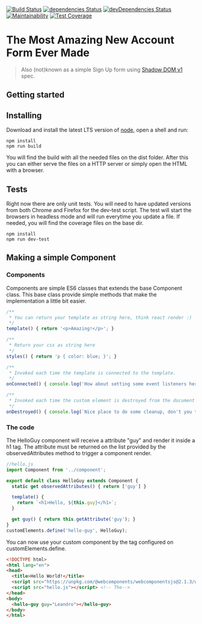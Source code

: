 [![Build Status](https://travis-ci.org/leandrogaspar/work-at-olist-front.svg?branch=master)](https://travis-ci.org/leandrogaspar/work-at-olist-front)
[![dependencies Status](https://david-dm.org/leandrogaspar/work-at-olist-front/status.svg)](https://david-dm.org/leandrogaspar/work-at-olist-front)
[![devDependencies Status](https://david-dm.org/leandrogaspar/work-at-olist-front/dev-status.svg)](https://david-dm.org/leandrogaspar/work-at-olist-front?type=dev)
[![Maintainability](https://api.codeclimate.com/v1/badges/7560336c203482768061/maintainability)](https://codeclimate.com/github/leandrogaspar/work-at-olist-front/maintainability)
[![Test Coverage](https://api.codeclimate.com/v1/badges/7560336c203482768061/test_coverage)](https://codeclimate.com/github/leandrogaspar/work-at-olist-front/test_coverage)

# The Most Amazing New Account Form Ever Made
> Also (not)known as a simple Sign Up form using [Shadow DOM v1](https://developers.google.com/web/fundamentals/web-components/shadowdom) spec.

## Getting started

## Installing

Download and install the latest LTS version of [node](https://nodejs.org/en/download/), open a shell and run: 

```shell
npm install
npm run build
```

You will find the build with all the needed files on the dist folder. After this you can either serve the files on a HTTP server or simply open the HTML with a browser.

## Tests

Right now there are only unit tests. You will need to have updated versions from both Chrome and Firefox for the dev-test script. The test will start the browsers in headless mode and will run everytime you update a file. If needed, you will find the coverage files on the base dir.

```shell
npm install
npm run dev-test
```

## Making a simple Component

### Components

Components are simple ES6 classes that extends the base Component class. This base class provide simple methods that make the implementation a little bit easier.

```js
/**
 * You can return your template as string here, think react render :)
 */
template() { return '<p>Amazing!</p>'; }

/**
 * Return your css as string here
 */
styles() { return 'p { color: blue; }'; }

/**
 * Invoked each time the template is connected to the template.
 */
onConnected() { console.log('How about setting some event listeners here, for click maybe?'); }

/**
 * Invoked each time the custom element is destroyed from the document's DOM.
 */
onDestroyed() { console.log(`Nice place to do some cleanup, don't you think?`); }
```

### The code

The HelloGuy component will receive a attribute "guy" and render it inside a h1 tag. The attribute must be returned on the list provided by the observedAttributes method to trigger a component render.

```js
//hello.js
import Component from '../component';

export default class HelloGuy extends Component {
  static get observedAttributes() { return ['guy'] }

  template() {
    return `<h1>Hello, ${this.guy}</h1>`;
  }

  get guy() { return this.getAttribute('guy'); }
}
customElements.define('hello-guy', HelloGuy);
```

You can now use your custom component by the tag configured on customElements.define.

```html
<!DOCTYPE html>
<html lang="en">
<head>
  <title>Hello World!</title>
  <script src="https://unpkg.com/@webcomponents/webcomponentsjs@2.1.3/webcomponents-loader.js"></script>
  <script src="hello.js"></script> <!-- The-->
</head>
<body>
  <hello-guy guy="Leandro"></hello-guy>
</body>
</html>
```
